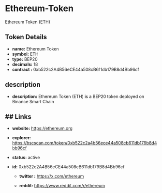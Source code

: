 # Ethereum-Token
Ethereum Token (ETH)
## Token Details
  - **name:** Ethereum Token
  - **symbol:** ETH
  - **type:** BEP20
 - **decimals:** 18
 - **contract :** 0xb522c2A4B56eCE44a508cB611db179B8d4Bb96cf

  ## description
  - **description:** Ethereum Token (ETH) is a BEP20 token deployed on Binance Smart Chain
   
   ## ## Links
 - **website:** https://ethereum.org
  - **explorer:** https://bscscan.com/token/0xb522c2a4b56ece44a508cb611db179b8d4bb96cf
  - **status:** active
  - **id:** 0xb522c2A4B56eCE44a508cB611db179B8d4Bb96cf
  
   
     - **twitter :**  https://x.com/ethereum
     
 
    - **reddit:**    https://www.reddit.com/r/ethereum

    

